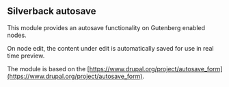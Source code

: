 ## Silverback autosave

This module provides an autosave functionality on Gutenberg enabled nodes.

On node edit, the content under edit is automatically saved for use in real time
preview.

The module is based on the
[https://www.drupal.org/project/autosave_form](https://www.drupal.org/project/autosave_form).

